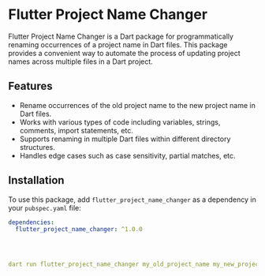 # Flutter Project Name Changer

Flutter Project Name Changer is a Dart package for programmatically renaming occurrences of a project name in Dart files. This package provides a convenient way to automate the process of updating project names across multiple files in a Dart project.

## Features

- Rename occurrences of the old project name to the new project name in Dart files.
- Works with various types of code including variables, strings, comments, import statements, etc.
- Supports renaming in multiple Dart files within different directory structures.
- Handles edge cases such as case sensitivity, partial matches, etc.

## Installation

To use this package, add `flutter_project_name_changer` as a dependency in your `pubspec.yaml` file:

```yaml
dependencies:
  flutter_project_name_changer: ^1.0.0




dart run flutter_project_name_changer my_old_project_name my_new_project_name /path/to/your/project
